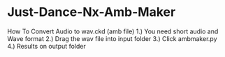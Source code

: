# Just-Dance-Nx-Amb-Maker
How To Convert Audio to wav.ckd (amb file)
1.) You need short audio and Wave format
2.) Drag the wav file into input folder
3.) Click ambmaker.py \
4.) Results on output folder

